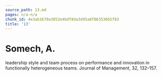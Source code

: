 ```yaml
---
source_path: 13.md
pages: n/a-n/a
chunk_id: 4e3ab1670a3852e4bdf8da3d45a8f863536b5f83
title: '13'
---
```

# Somech, A.

leadership style and team process on performance and innovation in functionally heterogeneous teams. Journal of Management, 32, 132–157.
